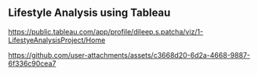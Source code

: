 ## Lifestyle Analysis using Tableau
https://public.tableau.com/app/profile/dileep.s.patcha/viz/1-LifestyeAnalysisProject/Home

https://github.com/user-attachments/assets/c3668d20-6d2a-4668-9887-6f336c90cea7

